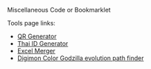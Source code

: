 Miscellaneous Code or Bookmarklet 

Tools page links:

- [QR Generator](https://braboobssiere.github.io/misc-codes/html/qrgen)
- [Thai ID Generator](https://braboobssiere.github.io/misc-codes/html/thaiidgen)
- [Excel Merger](https://braboobssiere.github.io/misc-codes/html/excelmerge)
- [Digimon Color Godzilla evolution path finder](https://braboobssiere.github.io/misc-codes/html/dmgz_evolutions)
